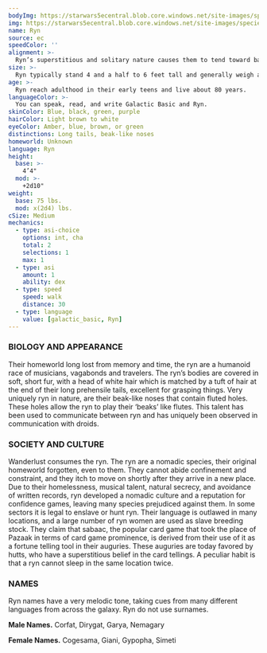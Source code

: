 ```yaml
---
bodyImg: https://starwars5ecentral.blob.core.windows.net/site-images/species/species_Ryn.png
img: https://starwars5ecentral.blob.core.windows.net/site-images/species/species_Ryn.png
name: Ryn
source: ec
speedColor: ''
alignment: >-
  Ryn’s superstitious and solitary nature causes them to tend toward balanced alignments, though there are exceptions.
size: >-
  Ryn typically stand 4 and a half to 6 feet tall and generally weigh about 120 lbs. Regardless of your position in that range, your size is Medium.
age: >-
  Ryn reach adulthood in their early teens and live about 80 years.
languageColor: >-
  You can speak, read, and write Galactic Basic and Ryn. 
skinColor: Blue, black, green, purple
hairColor: Light brown to white
eyeColor: Amber, blue, brown, or green
distinctions: Long tails, beak-like noses
homeworld: Unknown
language: Ryn
height:
  base: >-
    4’4"
  mod: >-
    +2d10"
weight:
  base: 75 lbs.
  mod: x(2d4) lbs.
cSize: Medium
mechanics:
  - type: asi-choice
    options: int, cha
    total: 2
    selections: 1
    max: 1
  - type: asi
    amount: 1
    ability: dex
  - type: speed
    speed: walk
    distance: 30
  - type: language
    value: [galactic_basic, Ryn]
---
```

### BIOLOGY AND APPEARANCE
Their homeworld long lost from memory and time, the ryn are a humanoid race of musicians, vagabonds and travelers. The ryn’s bodies are covered in soft, short fur, with a head of white hair which is matched by a tuft of hair at the end of their long prehensile tails, excellent for grasping things. Very uniquely ryn in nature, are their beak-like noses that contain fluted holes. These holes allow the ryn to play their ‘beaks’ like flutes. This talent has been used to communicate between ryn and has uniquely been observed in communication with droids.

### SOCIETY AND CULTURE
Wanderlust consumes the ryn. The ryn are a nomadic species, their original homeworld forgotten, even to them. They cannot abide confinement and constraint, and they itch to move on shortly after they arrive in a new place. Due to their homelessness, musical talent, natural secrecy, and avoidance of written records, ryn developed a nomadic culture and a reputation for confidence games, leaving many species prejudiced against them. In some sectors it is legal to enslave or hunt ryn. Their language is outlawed in many locations, and a large number of ryn women are used as slave breeding stock. They claim that sabaac, the popular card game that took the place of Pazaak in terms of card game prominence, is derived from their use of it as a fortune telling tool in their auguries. These auguries are today favored by hutts, who have a superstitious belief in the card tellings. A peculiar habit is that a ryn cannot sleep in the same location twice.

### NAMES
Ryn names have a very melodic tone, taking cues from many different languages from across the galaxy. Ryn do not use surnames.

__Male Names.__ Corfat, Dirygat, Garya, Nemagary

__Female Names.__ Cogesama, Giani, Gypopha, Simeti



    